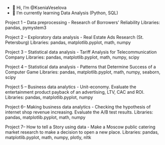 - 👋 Hi, I’m @KseniaVeselova
- 🌱 I’m currently learning Data Analysis (Python, SQL)

Project 1 – Data preprocessing -  Research of Borrowers' Reliability
Libraries: pandas, pymystem3

Project 2 – Exploratory data analysis -  Real Estate Ads Research (St. Petersburg)
Libraries: pandas, matplotlib.pyplot, math, numpy

Project 3 – Statistical data analysis -  Tariff Analysis for Telecommunication Company
Libraries: pandas, matplotlib.pyplot, math, numpy, scipy

Project 4 – Statistical data analysis - Patterns that Determine Success of a Computer Game
Libraries: pandas, matplotlib.pyplot, math, numpy, seaborn, scipy

Project 5 – Business data analytics - Unit-economy. Evaluate the entertainment  product payback of an advertising, LTV, CAC and ROI.
Libraries: pandas, matplotlib.pyplot, numpy

Project 6– Making business data analytics -  Checking the hypothesis of internet shop revenue increasing. Evaluate the A/B test results.
Libraries: pandas, matplotlib.pyplot, math, numpy

Project 7– How to tell a Story using data -  Make a Moscow public catering market research to make a decision to open a new place.
Libraries: pandas, matplotlib.pyplot, math, numpy, plotly, nltk

<!---
KseniaVeselova/KseniaVeselova is a ✨ special ✨ repository because its `README.md` (this file) appears on your GitHub profile.
You can click the Preview link to take a look at your changes.
--->